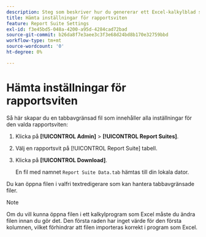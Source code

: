 ```yaml
---
description: Steg som beskriver hur du genererar ett Excel-kalkylblad som innehåller alla inställningar för den valda rapportsviten.
title: Hämta inställningar för rapportsviten
feature: Report Suite Settings
exl-id: f3e45bd5-048a-4200-a95d-4284cad72bad
source-git-commit: b26da8f7e3aee3c3f3e68d24bd8b170e32759bbd
workflow-type: tm+mt
source-wordcount: '0'
ht-degree: 0%

---
```


# Hämta inställningar för rapportsviten

Så här skapar du en tabbavgränsad fil som innehåller alla inställningar för den valda rapportsviten:

1. Klicka på **[!UICONTROL Admin]** > **[!UICONTROL Report Suites]**.

2. Välj en rapportsvit på [!UICONTROL Report Suite] tabell.

3. Klicka på **[!UICONTROL Download]**.

   En fil med namnet `Report Suite Data.tab` hämtas till din lokala dator.

Du kan öppna filen i valfri textredigerare som kan hantera tabbavgränsade filer.

>[!NOTE]
>
>   Om du vill kunna öppna filen i ett kalkylprogram som Excel måste du ändra filen innan du gör det. Den första raden har inget värde för den första kolumnen, vilket förhindrar att filen importeras korrekt i program som Excel.
